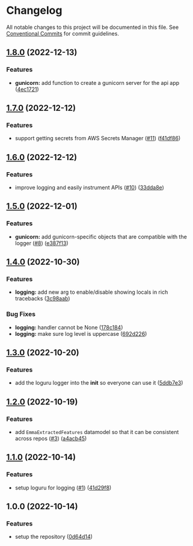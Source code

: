 # Changelog

All notable changes to this project will be documented in this file. See
[Conventional Commits](https://conventionalcommits.org) for commit guidelines.

## [1.8.0](https://github.com/emma-simbot/common/compare/v1.7.0...v1.8.0) (2022-12-13)


### Features

* **gunicorn:** add function to create a gunicorn server for the api app ([4ec1721](https://github.com/emma-simbot/common/commit/4ec1721d387120c27eff56eac140b748dc7411b4))

## [1.7.0](https://github.com/emma-simbot/common/compare/v1.6.0...v1.7.0) (2022-12-12)


### Features

* support getting secrets from AWS Secrets Manager ([#11](https://github.com/emma-simbot/common/issues/11)) ([f41df86](https://github.com/emma-simbot/common/commit/f41df8660c23359b697d2e19a6c06f43d8a6be8d))

## [1.6.0](https://github.com/emma-simbot/common/compare/v1.5.0...v1.6.0) (2022-12-12)


### Features

* improve logging and easily instrument APIs ([#10](https://github.com/emma-simbot/common/issues/10)) ([33dda8e](https://github.com/emma-simbot/common/commit/33dda8e4df16392cc2bd9b6f924d845668bc97f3))

## [1.5.0](https://github.com/emma-simbot/common/compare/v1.4.0...v1.5.0) (2022-12-01)


### Features

* **gunicorn:** add gunicorn-specific objects that are compatible with the logger ([#8](https://github.com/emma-simbot/common/issues/8)) ([e387f13](https://github.com/emma-simbot/common/commit/e387f135cf281673b82ee6db1eb05450b4543aa0))

## [1.4.0](https://github.com/emma-simbot/common/compare/v1.3.0...v1.4.0) (2022-10-30)


### Features

* **logging:** add new arg to enable/disable showing locals in rich tracebacks ([3c98aab](https://github.com/emma-simbot/common/commit/3c98aab67acd64b9f16a371beb918aa6d3dcddcd))


### Bug Fixes

* **logging:** handler cannot be None ([178c184](https://github.com/emma-simbot/common/commit/178c1841eeae7e120e4cfcd6bba3c47fab98b5f9))
* **logging:** make sure log level is uppercase ([692d226](https://github.com/emma-simbot/common/commit/692d22696e88bfd893f01bd187e6f9a8f00354d1))

## [1.3.0](https://github.com/emma-simbot/common/compare/v1.2.0...v1.3.0) (2022-10-20)


### Features

* add the loguru logger into the __init__ so everyone can use it ([5ddb7e3](https://github.com/emma-simbot/common/commit/5ddb7e34aefc9cd39505e0df26973bbbe1ecbb6e))

## [1.2.0](https://github.com/emma-simbot/common/compare/v1.1.0...v1.2.0) (2022-10-19)


### Features

* add `EmmaExtractedFeatures` datamodel so that it can be consistent across repos ([#3](https://github.com/emma-simbot/common/issues/3)) ([a4acb45](https://github.com/emma-simbot/common/commit/a4acb4561765604782e453a1e343683656b7a3d3))

## [1.1.0](https://github.com/emma-simbot/common/compare/v1.0.0...v1.1.0) (2022-10-14)


### Features

* setup loguru for logging ([#1](https://github.com/emma-simbot/common/issues/1)) ([41d29f8](https://github.com/emma-simbot/common/commit/41d29f896dbdc6f6ed1a224123ee3404d60e3f35))

## 1.0.0 (2022-10-14)


### Features

* setup the repository ([0d64d14](https://github.com/emma-simbot/common/commit/0d64d1476db8e3ef4481a072cdf736942dd43b31))
